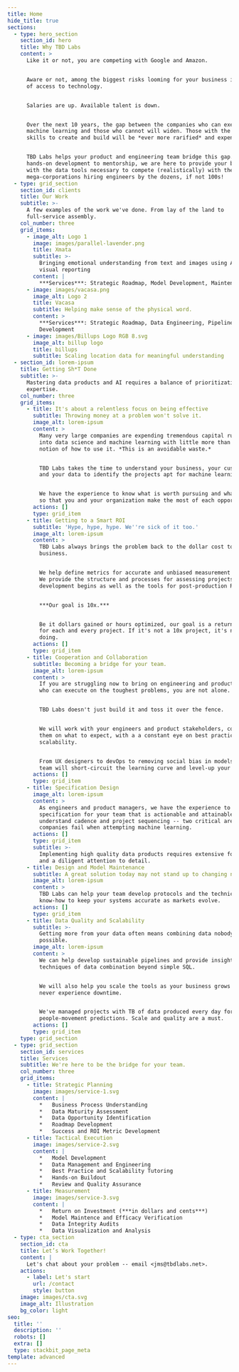 ```yaml
---
title: Home
hide_title: true
sections:
  - type: hero_section
    section_id: hero
    title: Why TBD Labs
    content: >
      Like it or not, you are competing with Google and Amazon.


      Aware or not, among the biggest risks looming for your business is a lack
      of access to technology.


      Salaries are up. Available talent is down.


      Over the next 10 years, the gap between the companies who can execute on
      machine learning and those who cannot will widen. Those with the hard
      skills to create and build will be *ever more rarified* and expensive.


      TBD Labs helps your product and engineering team bridge this gap. From
      hands-on development to mentorship, we are here to provide your business
      with the data tools necessary to compete (realistically) with the
      mega-corporations hiring engineers by the dozens, if not 100s!
  - type: grid_section
    section_id: clients
    title: Our Work
    subtitle: >-
      A few examples of the work we've done. From lay of the land to
      full-service assembly.
    col_number: three
    grid_items:
      - image_alt: Logo 1
        image: images/parallel-lavender.png
        title: Xmata
        subtitle: >-
          Bringing emotional understanding from text and images using AI and
          visual reporting
        content: |
          ***Services***: Strategic Roadmap, Model Development, Maintenance
      - image: images/vacasa.png
        image_alt: Logo 2
        title: Vacasa
        subtitle: Helping make sense of the physical word.
        content: >
          ***Services***: Strategic Roadmap, Data Engineering, Pipeline
          Development
      - image: images/Billups Logo RGB 8.svg
        image_alt: billup logo
        title: billups
        subtitle: Scaling location data for meaningful understanding
  - section_id: lorem-ipsum
    title: Getting Sh*T Done
    subtitle: >-
      Mastering data products and AI requires a balance of prioritization and
      expertise.
    col_number: three
    grid_items:
      - title: It's about a relentless focus on being effective
        subtitle: Throwing money at a problem won't solve it.
        image_alt: lorem-ipsum
        content: >
          Many very large companies are expending tremendous capital rushing
          into data science and machine learning with little more than a vague
          notion of how to use it. *This is an avoidable waste.*


          TBD Labs takes the time to understand your business, your customers
          and your data to identify the projects apt for machine learning.


          We have the experience to know what is worth pursuing and what is not,
          so that you and your organization make the most of each opportunity.
        actions: []
        type: grid_item
      - title: Getting to a Smart ROI
        subtitle: 'Hype, hype, hype. We''re sick of it too.'
        image_alt: lorem-ipsum
        content: >
          TBD Labs always brings the problem back to the dollar cost to the
          business.


          We help define metrics for accurate and unbiased measurement of ROI.
          We provide the structure and processes for assessing projects before
          development begins as well as the tools for post-production ROI.


          ***Our goal is 10x.***


          Be it dollars gained or hours optimized, our goal is a return of 10x
          for each and every project. If it's not a 10x project, it's not worth
          doing.
        actions: []
        type: grid_item
      - title: Cooperation and Collaboration
        subtitle: Becoming a bridge for your team.
        image_alt: lorem-ipsum
        content: >
          If you are struggling now to bring on engineering and product talent
          who can execute on the toughest problems, you are not alone.


          TBD Labs doesn't just build it and toss it over the fence. 


          We will work with your engineers and product stakeholders, coaching
          them on what to expect, with a a constant eye on best practices and
          scalability.


          From UX designers to devOps to removing social bias in models, our
          team will short-circuit the learning curve and level-up your org.
        actions: []
        type: grid_item
      - title: Specification Design
        image_alt: lorem-ipsum
        content: >
          As engineers and product managers, we have the experience to produce a
          specification for your team that is actionable and attainable. We
          understand cadence and project sequencing -- two critical areas many
          companies fail when attempting machine learning.
        actions: []
        type: grid_item
        subtitle: >-
          Implementing high quality data products requires extensive forethought
          and a diligent attention to detail. 
      - title: Design and Model Maintenance
        subtitle: A great solution today may not stand up to changing needs.
        image_alt: lorem-ipsum
        content: >
          TBD Labs can help your team develop protocols and the technical
          know-how to keep your systems accurate as markets evolve. 
        actions: []
        type: grid_item
      - title: Data Quality and Scalability
        subtitle: >-
          Getting more from your data often means combining data nobody thought
          possible.
        image_alt: lorem-ipsum
        content: >
          We can help develop sustainable pipelines and provide insight into
          techniques of data combination beyond simple SQL.


          We will also help you scale the tools as your business grows so you
          never experience downtime.


          We've managed projects with TB of data produced every day for
          people-movement predictions. Scale and quality are a must.
        actions: []
        type: grid_item
    type: grid_section
  - type: grid_section
    section_id: services
    title: Services
    subtitle: We're here to be the bridge for your team.
    col_number: three
    grid_items:
      - title: Strategic Planning
        image: images/service-1.svg
        content: |
          *   Business Process Understanding
          *   Data Maturity Assessment
          *   Data Opportunity Identification
          *   Roadmap Development
          *   Success and ROI Metric Development 
      - title: Tactical Execution
        image: images/service-2.svg
        content: |
          *   Model Development
          *   Data Management and Engineering
          *   Best Practice and Scalability Tutoring
          *   Hands-on Buildout 
          *   Review and Quality Assurance 
      - title: Measurement
        image: images/service-3.svg
        content: |
          *   Return on Investment (***in dollars and cents***)
          *   Model Maintence and Efficacy Verification
          *   Data Integrity Audits
          *   Data Visualization and Analysis
  - type: cta_section
    section_id: cta
    title: Let’s Work Together!
    content: |
      Let's chat about your problem -- email <jms@tbdlabs.net>.  
    actions:
      - label: Let's start
        url: /contact
        style: button
    image: images/cta.svg
    image_alt: Illustration
    bg_color: light
seo:
  title: ''
  description: ''
  robots: []
  extra: []
  type: stackbit_page_meta
template: advanced
---
```


